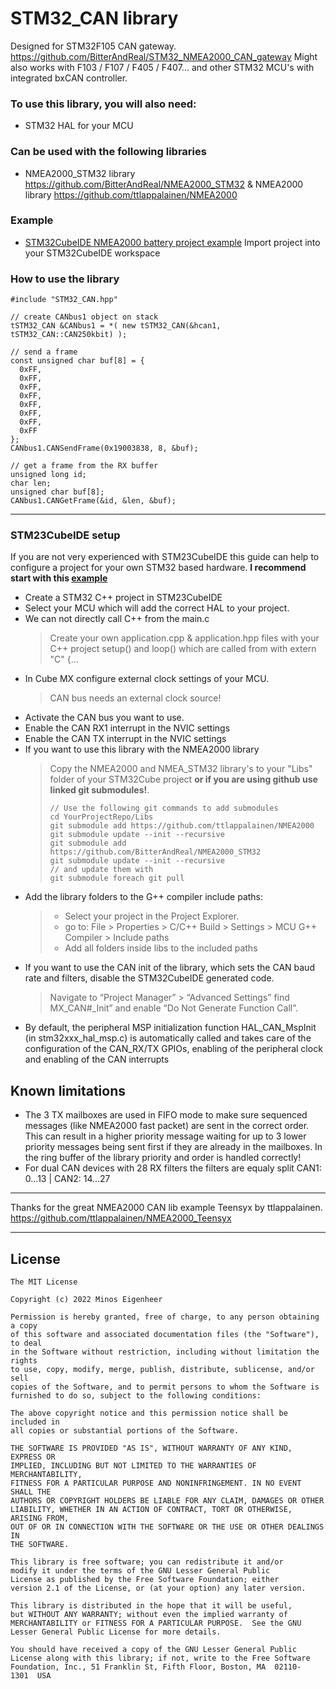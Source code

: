 # STM32_CAN library

Designed for STM32F105 CAN gateway.
https://github.com/BitterAndReal/STM32_NMEA2000_CAN_gateway
Might also works with F103 / F107 / F405 / F407... and other STM32 MCU's with integrated bxCAN controller.


### To use this library, you will also need:
  - STM32 HAL for your MCU

### Can be used with the following libraries
  - NMEA2000_STM32 library https://github.com/BitterAndReal/NMEA2000_STM32
    & NMEA2000 library https://github.com/ttlappalainen/NMEA2000

### Example
- [STM32CubeIDE NMEA2000 battery project example](https://github.com/BitterAndReal/STM32_NMEA2000_CAN_gateway/tree/main/STM32CubeIDE%20NMEA2000%20battery%20example)
  Import project into your STM32CubeIDE workspace

### How to use the library
```
#include "STM32_CAN.hpp"

// create CANbus1 object on stack
tSTM32_CAN &CANbus1 = *( new tSTM32_CAN(&hcan1, tSTM32_CAN::CAN250kbit) );

// send a frame
const unsigned char buf[8] = {
  0xFF,
  0xFF,
  0xFF,
  0xFF,
  0xFF,
  0xFF,
  0xFF,
  0xFF
};
CANbus1.CANSendFrame(0x19003838, 8, &buf);

// get a frame from the RX buffer
unsigned long id;
char len;
unsigned char buf[8];
CANbus1.CANGetFrame(&id, &len, &buf);

```

---
### STM23CubeIDE setup 
If you are not very experienced with STM23CubeIDE this guide can help to configure a project for your own STM32 based hardware.
**I recommend start with this [example](https://github.com/BitterAndReal/STM32_NMEA2000_CAN_gateway/tree/main/STM32CubeIDE%20NMEA2000%20battery%20example)**
  - Create a STM32 C++ project in STM23CubeIDE
  - Select your MCU which will add the correct HAL to your project.
  - We can not directly call C++ from the main.c
    > Create your own application.cpp & application.hpp files with your C++ project setup() and loop() which are called from with extern "C" {... 
  - In Cube MX configure external clock settings of your MCU. 
    > CAN bus needs an external clock source!
  - Activate the CAN bus you want to use.
  - Enable the CAN RX1 interrupt in the NVIC settings
  - Enable the CAN TX interrupt in the NVIC settings
  - If you want to use this library with the NMEA2000 library
    >Copy the NMEA2000 and NMEA_STM32 library's to your "Libs" folder of your STM32Cube project 
    >**or if you are using github use linked git submodules!**.
    > ```
    > // Use the following git commands to add submodules
    > cd YourProjectRepo/Libs
    > git submodule add https://github.com/ttlappalainen/NMEA2000
    > git submodule update --init --recursive
    > git submodule add https://github.com/BitterAndReal/NMEA2000_STM32
    > git submodule update --init --recursive
    > // and update them with 
    > git submodule foreach git pull
    > ```
  - Add the library folders to the G++ compiler include paths:
    > - Select your project in the Project Explorer.
    > - go to: File > Properties > C/C++ Build > Settings > MCU G++ Compiler > Include paths
    > - Add all folders inside libs to the included paths
  - If you want to use the CAN init of the library, which sets the CAN baud rate and filters, disable the STM32CubeIDE generated code.
    > Navigate to “Project Manager” > “Advanced Settings” find MX_CAN#_Init” 
    > and enable “Do Not Generate Function Call”.
  - By default, the peripheral MSP initialization function HAL_CAN_MspInit (in stm32xxx_hal_msp.c) is automatically called and takes care of the configuration of the CAN_RX/TX GPIOs, enabling of the peripheral clock and enabling of the CAN interrupts



## Known limitations
- The 3 TX mailboxes are used in FIFO mode to make sure sequenced messages (like NMEA2000 fast packet) are sent in the correct order. This can result in a higher priority message waiting for up to 3 lower priority messages being sent first if they are already in the mailboxes. 
In the ring buffer of the library priority and order is handled correctly!
- For dual CAN devices with 28 RX filters the filters are equaly split CAN1: 0...13 | CAN2: 14...27

---
Thanks for the great NMEA2000 CAN lib example Teensyx by ttlappalainen.
https://github.com/ttlappalainen/NMEA2000_Teensyx

---
## License

    The MIT License

    Copyright (c) 2022 Minos Eigenheer

    Permission is hereby granted, free of charge, to any person obtaining a copy
    of this software and associated documentation files (the "Software"), to deal
    in the Software without restriction, including without limitation the rights
    to use, copy, modify, merge, publish, distribute, sublicense, and/or sell
    copies of the Software, and to permit persons to whom the Software is
    furnished to do so, subject to the following conditions:

    The above copyright notice and this permission notice shall be included in
    all copies or substantial portions of the Software.

    THE SOFTWARE IS PROVIDED "AS IS", WITHOUT WARRANTY OF ANY KIND, EXPRESS OR
    IMPLIED, INCLUDING BUT NOT LIMITED TO THE WARRANTIES OF MERCHANTABILITY,
    FITNESS FOR A PARTICULAR PURPOSE AND NONINFRINGEMENT. IN NO EVENT SHALL THE
    AUTHORS OR COPYRIGHT HOLDERS BE LIABLE FOR ANY CLAIM, DAMAGES OR OTHER
    LIABILITY, WHETHER IN AN ACTION OF CONTRACT, TORT OR OTHERWISE, ARISING FROM,
    OUT OF OR IN CONNECTION WITH THE SOFTWARE OR THE USE OR OTHER DEALINGS IN
    THE SOFTWARE.

    This library is free software; you can redistribute it and/or
    modify it under the terms of the GNU Lesser General Public
    License as published by the Free Software Foundation; either
    version 2.1 of the License, or (at your option) any later version.

    This library is distributed in the hope that it will be useful,
    but WITHOUT ANY WARRANTY; without even the implied warranty of
    MERCHANTABILITY or FITNESS FOR A PARTICULAR PURPOSE.  See the GNU
    Lesser General Public License for more details.

    You should have received a copy of the GNU Lesser General Public
    License along with this library; if not, write to the Free Software
    Foundation, Inc., 51 Franklin St, Fifth Floor, Boston, MA  02110-
    1301  USA
